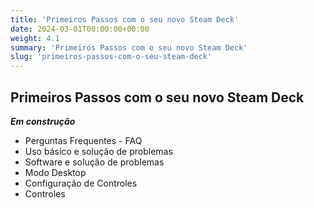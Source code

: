 ```yaml
---
title: 'Primeiros Passos com o seu novo Steam Deck'
date: 2024-03-01T00:00:00+00:00
weight: 4.1
summary: 'Primeiros Passos com o seu novo Steam Deck'
slug: 'primeiros-passos-com-o-seu-steam-deck'
---
```


## Primeiros Passos com o seu novo Steam Deck
**_Em construção_**
  - Perguntas Frequentes - FAQ
  - Uso básico e solução de problemas
  - Software e solução de problemas
  - Modo Desktop
  - Configuração de Controles
  - Controles
